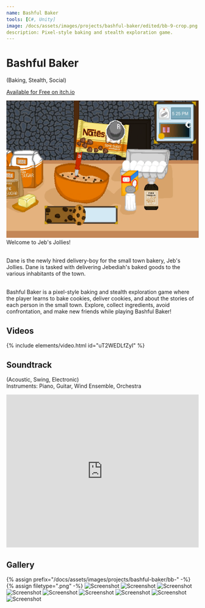 ```yaml
---
name: Bashful Baker
tools: [C#, Unity]
image: /docs/assets/images/projects/bashful-baker/edited/bb-9-crop.png
description: Pixel-style baking and stealth exploration game.
---
```


# Bashful Baker
(Baking, Stealth, Social)

[Available for Free on itch.io](https://therealmagicalporpoise.itch.io/bashfulbaker)

<div class="row">
<div class="col">
<img src="/docs/assets/images/projects/bashful-baker/edited/bb-9-crop.png" alt="Title Image">
</div>
<div class="col">
Welcome to Jeb's Jollies!<br><br>

Dane is the newly hired delivery-boy for the small town bakery, Jeb's Jollies. Dane is tasked with delivering Jebediah's baked goods to the various inhabitants of the town.<br><br>

Bashful Baker is a pixel-style baking and stealth exploration game where the player learns to bake cookies, deliver cookies, and about the stories of each person in the small town. Explore, collect ingredients, avoid confrontation, and make new friends while playing Bashful Baker!
</div>
</div>



## Videos
{% include elements/video.html id="uT2WEDLfZyI" %}

## Soundtrack

(Acoustic, Swing, Electronic)\
Instruments: Piano, Guitar, Wind Ensemble, Orchestra

<iframe width="100%" height="400" scrolling="no" frameborder="no" allow="autoplay" src="https://w.soundcloud.com/player/?url=https%3A//api.soundcloud.com/playlists/812163393&color=%23ff7e1c&auto_play=false&hide_related=false&show_comments=true&show_user=true&show_reposts=false&show_teaser=true"></iframe>

## Gallery
{% assign prefix="/docs/assets/images/projects/bashful-baker/bb-" -%}
{% assign filetype=".png" -%}
<img src="{{prefix}}1{{filetype}}" alt="Screenshot">
<img src="{{prefix}}2{{filetype}}" alt="Screenshot">
<img src="{{prefix}}3{{filetype}}" alt="Screenshot">
<img src="{{prefix}}4{{filetype}}" alt="Screenshot">
<img src="{{prefix}}5{{filetype}}" alt="Screenshot">
<img src="{{prefix}}6{{filetype}}" alt="Screenshot">
<img src="{{prefix}}7{{filetype}}" alt="Screenshot">
<img src="{{prefix}}8{{filetype}}" alt="Screenshot">
<img src="{{prefix}}9{{filetype}}" alt="Screenshot">